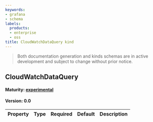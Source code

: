 ```yaml
---
keywords:
- grafana
- schema
labels:
  products:
  - enterprise
  - oss
title: CloudWatchDataQuery kind
---
```


> Both documentation generation and kinds schemas are in active development and subject to change without prior notice.

## CloudWatchDataQuery

#### Maturity: [experimental](../../../maturity/#experimental)

#### Version: 0.0

| Property | Type | Required | Default | Description |
| -------- | ---- | -------- | ------- | ----------- |
